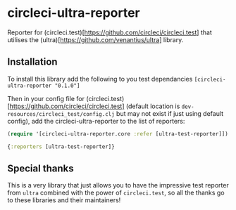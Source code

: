 # circleci-ultra-reporter

Reporter for (circleci.test)[https://github.com/circleci/circleci.test] that utilises the (ultra)[https://github.com/venantius/ultra] library.

## Installation

To install this library add the following to you test dependancies `[circleci-ultra-reporter "0.1.0"]`

Then in your config file for (circleci.test)[https://github.com/circleci/circleci.test] (default location is `dev-resources/circleci_test/config.clj` but may not exist if just using default config), add the circleci-ultra-reporter to the list of reporters:

```clojure
(require '[circleci-ultra-reporter.core :refer [ultra-test-reporter]])

{:reporters [ultra-test-reporter]}
```

## Special thanks

This is a very library that just allows you to have the impressive test reporter from `ultra` combined with the power of `circleci.test`, so all the thanks go to these libraries and their maintainers!
